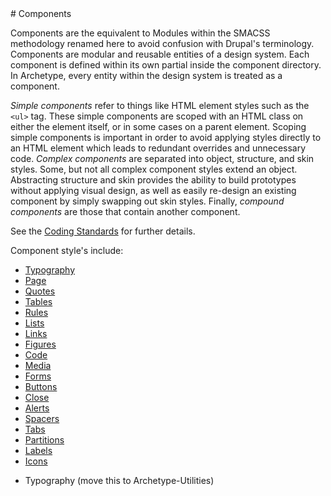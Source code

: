 <section class="copy">
# Components

Components are the equivalent to Modules within the SMACSS methodology renamed here to avoid confusion with Drupal's terminology. Components are modular and reusable entities of a design system. Each component is defined within its own partial inside the component directory. In Archetype, every entity within the design system is treated as a component. 

_Simple components_ refer to things like HTML element styles such as the `<ul>` tag. These simple components are scoped with an HTML class on either the element itself, or in some cases on a parent element. Scoping simple components is important in order to avoid applying styles directly to an HTML element which leads to redundant overrides and unnecessary code. _Complex components_ are separated into object, structure, and skin styles.  Some, but not all complex component styles extend an object. Abstracting structure and skin provides the ability to build prototypes without applying visual design, as well as easily re-design an existing component by simply swapping out skin styles. Finally, _compound components_ are those that contain another component.

See the [Coding Standards](https://github.com/kwaledesign/Coding-Standards/blob/master/css.md) for further details.

Component style's include:
<ul>
  <li><a href="/components/typography.html">Typography</a></li>
  <li><a href="/components/page.html">Page</a></li>
  <li><a href="/components/quotes.html">Quotes</a></li>
  <li><a href="/components/tables.html">Tables</a></li>
  <li><a href="/components/rules.html">Rules</a></li>
  <li><a href="/components/lists.html">Lists</a></li>
  <li><a href="/components/links.html">Links</a></li>
  <li><a href="/components/figures.html">Figures</a></li>
  <li><a href="/components/code.html">Code</a></li>
  <li><a href="/components/media.html">Media</a></li>
  <li><a href="/components/forms.html">Forms</a></li>
  <li><a href="/components/buttons.html">Buttons</a></li>
  <li><a href="/components/close.html">Close</a></li>
  <li><a href="/components/alerts.html">Alerts</a></li>
  <li><a href="/components/spacers.html">Spacers</a></li>
  <li><a href="/components/tabs.html">Tabs</a></li>
  <li><a href="/components/partitions.html">Partitions</a></li>
  <li><a href="/components/labels.html">Labels</a></li>
  <li><a href="/components/icons.html">Icons</a></li>
</ul>


* Typography (move this to Archetype-Utilities)

</section>
